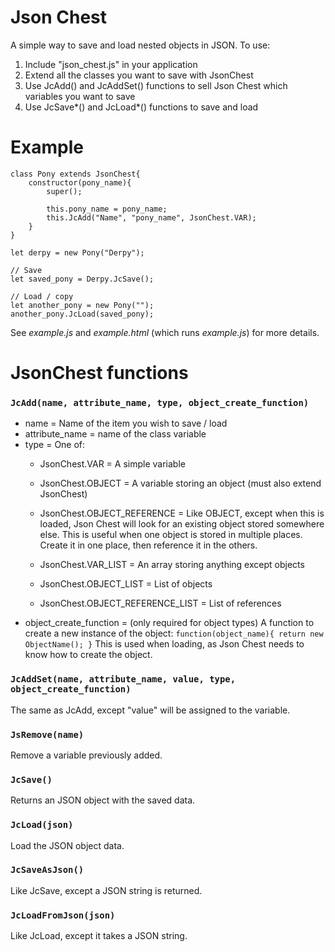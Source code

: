# Json Chest
A simple way to save and load nested objects in JSON.
To use:
1. Include "json_chest.js" in your application
2. Extend all the classes you want to save with JsonChest
3. Use JcAdd() and JcAddSet() functions to sell Json Chest which variables you want to save
4. Use JcSave\*() and JcLoad\*() functions to save and load

# Example
```
class Pony extends JsonChest{
	constructor(pony_name){
		super();
		
		this.pony_name = pony_name;
		this.JcAdd("Name", "pony_name", JsonChest.VAR);
	}
}

let derpy = new Pony("Derpy");

// Save
let saved_pony = Derpy.JcSave();

// Load / copy
let another_pony = new Pony("");
another_pony.JcLoad(saved_pony);
```

See *example.js* and *example.html* (which runs *example.js*) for more details.


# JsonChest functions
### `JcAdd(name, attribute_name, type, object_create_function)`
* name = Name of the item you wish to save / load
* attribute_name = name of the class variable
* type = One of: 
	* JsonChest.VAR = A simple variable 
	* JsonChest.OBJECT = A variable storing an object (must also extend JsonChest)
	* JsonChest.OBJECT_REFERENCE = Like OBJECT, except when this is loaded, Json Chest will look for an existing object stored somewhere else. This is useful when one object is stored in multiple places. Create it in one place, then reference it in the others.
	
	* JsonChest.VAR_LIST = An array storing anything except objects
	* JsonChest.OBJECT_LIST = List of objects
	* JsonChest.OBJECT_REFERENCE_LIST = List of references
* object_create_function = (only required for object types) A function to create a new instance of the object: `function(object_name){ return new ObjectName(); }` This is used when loading, as Json Chest needs to know how to create the object.

### `JcAddSet(name, attribute_name, value, type, object_create_function)`
The same as JcAdd, except "value" will be assigned to the variable.

### `JsRemove(name)`
Remove a variable previously added.

### `JcSave()`
Returns an JSON object with the saved data.

### `JcLoad(json)`
Load the JSON object data.

### `JcSaveAsJson()`
Like JcSave, except a JSON string is returned.

### `JcLoadFromJson(json)`
Like JcLoad, except it takes a JSON string.